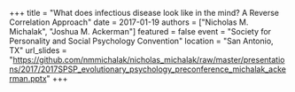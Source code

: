 +++
title = "What does infectious disease look like in the mind? A Reverse Correlation Approach"
date = 2017-01-19
authors = ["Nicholas M. Michalak", "Joshua M. Ackerman"]
featured = false
event = "Society for Personality and Social Psychology Convention"
location = "San Antonio, TX"
url_slides = "https://github.com/nmmichalak/nicholas_michalak/raw/master/presentations/2017/2017SPSP_evolutionary_psychology_preconference_michalak_ackerman.pptx"
+++

